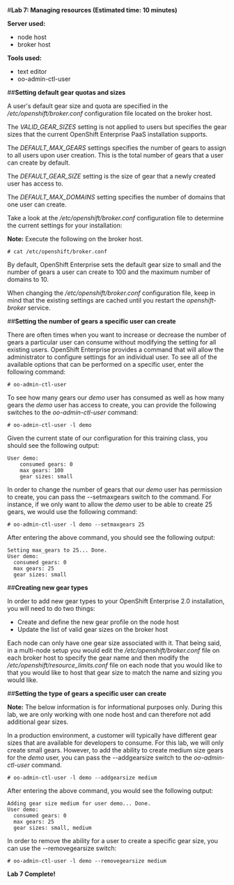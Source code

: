 #**Lab 7: Managing resources (Estimated time: 10 minutes)**

**Server used:**

* node host
* broker host

**Tools used:**

* text editor
* oo-admin-ctl-user

##**Setting default gear quotas and sizes**

A user's default gear size and quota are specified in the */etc/openshift/broker.conf* configuration file located on the broker host.  

The *VALID_GEAR_SIZES* setting is not applied to users but specifies the gear sizes that the current OpenShift Enterprise PaaS installation supports. 

The *DEFAULT_MAX_GEARS* settings specifies the number of gears to assign to all users upon user creation.  This is the total number of gears that a user can create by default.  

The *DEFAULT_GEAR_SIZE* setting is the size of gear that a newly created user has access to.

The *DEFAULT_MAX_DOMAINS* setting specifies the number of domains that one user can create.

Take a look at the  */etc/openshift/broker.conf* configuration file to determine the current settings for your installation:

**Note:** Execute the following on the broker host.

    # cat /etc/openshift/broker.conf

By default, OpenShift Enterprise sets the default gear size to small and the number of gears a user can create to 100 and the maximum number of domains to 10.

When changing the */etc/openshift/broker.conf* configuration file, keep in mind that the existing settings are cached until you restart the *openshift-broker* service.

##**Setting the number of gears a specific user can create**

There are often times when you want to increase or decrease the number of gears a particular user can consume without modifying the setting for all existing users.  OpenShift Enterprise provides a command that will allow the administrator to configure settings for an individual user.  To see all of the available options that can be performed on a specific user, enter the following command:

    # oo-admin-ctl-user
    
To see how many gears our *demo* user has consumed as well as how many gears the *demo* user has access to create, you can provide the following switches to the *oo-admin-ctl-user* command:

    # oo-admin-ctl-user -l demo
    
Given the current state of our configuration for this training class, you should see the following output:
    
    User demo:
        consumed gears: 0
        max gears: 100
        gear sizes: small
        
In order to change the number of gears that our *demo* user has permission to create, you can pass the --setmaxgears switch to the command.  For instance, if we only want to allow the *demo* user to be able to create 25 gears, we would use the following command:

    # oo-admin-ctl-user -l demo --setmaxgears 25
    
After entering the above command, you should see the following output:

    Setting max_gears to 25... Done.
    User demo:
      consumed gears: 0
      max gears: 25
      gear sizes: small
      
      
##**Creating new gear types**

In order to add new gear types to your OpenShift Enterprise 2.0 installation, you will need to do two things:

* Create and define the new gear profile on the node host
* Update the list of valid gear sizes on the broker host

Each node can only have one gear size associated with it.  That being said, in a multi-node setup you would edit the */etc/openshift/broker.conf* file on each broker host to specify the gear name and then modify the */etc/openshift/resource_limits.conf* file on each node that you would like to that you would like to host that gear size to match the name and sizing you would like.

##**Setting the type of gears a specific user can create**

**Note:** The below information is for informational purposes only.  During this lab, we are only working with one node host and can therefore not add additional gear sizes.

In a production environment, a customer will typically have different gear sizes that are available for developers to consume.  For this lab, we will only create small gears.  However, to add the ability to create medium size gears for the *demo* user, you can pass the --addgearsize switch to the *oo-admin-ctl-user* command.  

    # oo-admin-ctl-user -l demo --addgearsize medium

After entering the above command, you would see the following output:

    Adding gear size medium for user demo... Done.
    User demo:
      consumed gears: 0
      max gears: 25
      gear sizes: small, medium
      
In order to remove the ability for a user to create a specific gear size, you can use the --removegearsize switch:

    # oo-admin-ctl-user -l demo --removegearsize medium



**Lab 7 Complete!**
<!--BREAK-->

